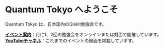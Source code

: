 # Quantum Tokyo へようこそ

Quantum Tokyo は、日本国内のQiskit勉強会です。

**[イベント案内](https://quantum-tokyo.connpass.com/)**：月に1、2回の勉強会をオンラインまたは対面で開催しています。<br>
**[YouTubeチャネル](https://www.youtube.com/@QuantumTokyoo)**：これまでのイベントの録画を掲載しています。

```{tableofcontents}

```
